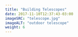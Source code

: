 ```yaml
---
title: "Building Telescopes"
date: 2017-11-10T12:37:43-03:00
imageSRC: "telescope.jpg"
imageALT: "outdoor telescope"
weight: 6
---
```

